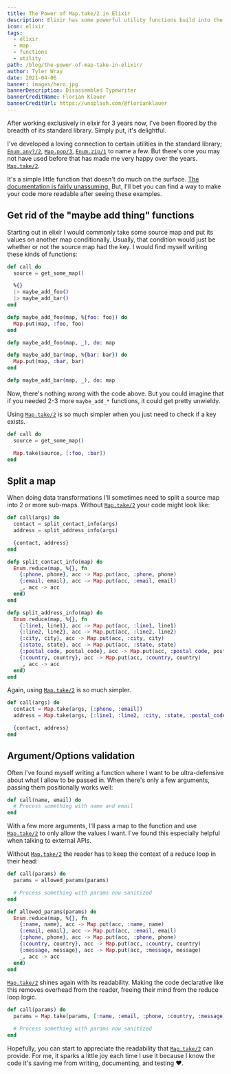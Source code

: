 ```yaml
---
title: The Power of Map.take/2 in Elixir
description: Elixir has some powerful utility functions build into the standard library. One of my favorites is Map.take/2.
icon: elixir
tags:
  - elixir
  - map
  - functions
  - utility
path: /blog/the-power-of-map-take-in-elixir/
author: Tyler Wray
date: 2021-04-06
banner: images/hero.jpg
bannerDescription: Disassembled Typewriter
bannerCreditName: Florian Klauer
bannerCreditUrl: https://unsplash.com/@florianklauer
---
```


After working exclusively in elixir for 3 years now, I've been floored by the breadth of its standard library. Simply put, it's delightful.

I've developed a loving connection to certain utilities in the standard library; [`Enum.any?/2`](https://hexdocs.pm/elixir/Enum.html#any?/2), [`Map.pop/3`](https://hexdocs.pm/elixir/Map.html#pop/3), [`Enum.zip/1`](https://hexdocs.pm/elixir/Enum.html#zip/1) to name a few.
But there's one you may not have used before that has made me very happy over the years. [`Map.take/2`](https://hexdocs.pm/elixir/Map.html#take/2).

It's a simple little function that doesn't do much on the surface. [The documentation is fairly unassuming.](https://hexdocs.pm/elixir/Map.html#take/2)
But, I'll bet you can find a way to make your code more readable after seeing these examples.

## Get rid of the "maybe add thing" functions

Starting out in elixir I would commonly take some source map and put its values on another map conditionally. Usually, that condition would just be
whether or not the source map had the key. I would find myself writing these kinds of functions:

```elixir
def call do
  source = get_some_map()

  %{}
  |> maybe_add_foo()
  |> maybe_add_bar()
end

defp maybe_add_foo(map, %{foo: foo}) do
  Map.put(map, :foo, foo)
end

defp maybe_add_foo(map, _), do: map

defp maybe_add_bar(map, %{bar: bar}) do
  Map.put(map, :bar, bar)
end

defp maybe_add_bar(map, _), do: map
```

Now, there's nothing _wrong_ with the code above. But you could imagine that if you needed 2-3 more `maybe_add_*` functions, it
could get pretty unwieldy.

Using [`Map.take/2`](https://hexdocs.pm/elixir/Map.html#take/2) is so much simpler when you just need to check if a key exists.

```elixir
def call do
  source = get_some_map()

  Map.take(source, [:foo, :bar])
end
```

## Split a map

When doing data transformations I'll sometimes need to split a source map into 2 or more sub-maps. Without [`Map.take/2`](https://hexdocs.pm/elixir/Map.html#take/2) your code might look like:

```elixir
def call(args) do
  contact = split_contact_info(args)
  address = split_address_info(args)

  {contact, address}
end

defp split_contact_info(map) do
  Enum.reduce(map, %{}, fn
    {:phone, phone}, acc -> Map.put(acc, :phone, phone)
    {:email, email}, acc -> Map.put(acc, :email, email)
    _, acc -> acc
  end)
end

defp split_address_info(map) do
  Enum.reduce(map, %{}, fn
    {:line1, line1}, acc -> Map.put(acc, :line1, line1)
    {:line2, line2}, acc -> Map.put(acc, :line2, line2)
    {:city, city}, acc -> Map.put(acc, :city, city)
    {:state, state}, acc -> Map.put(acc, :state, state)
    {:postal_code, postal_code}, acc -> Map.put(acc, :postal_code, postal_code)
    {:country, country}, acc -> Map.put(acc, :country, country)
    _, acc -> acc
  end)
end
```

Again, using [`Map.take/2`](https://hexdocs.pm/elixir/Map.html#take/2) is so much simpler.

```elixir
def call(args) do
  contact = Map.take(args, [:phone, :email])
  address = Map.take(args, [:line1, :line2, :city, :state, :postal_code, :country])

  {contact, address}
end
```

## Argument/Options validation

Often I've found myself writing a function where I want to be ultra-defensive about what I allow to be passed in. When there's only a few
arguments, passing them positionally works well:

```elixir
def call(name, email) do
  # Process something with name and email
end
```

With a few more arguments, I'll pass a map to the function and use [`Map.take/2`](https://hexdocs.pm/elixir/Map.html#take/2) to only allow the values I want.
I've found this especially helpful when talking to external APIs.

Without [`Map.take/2`](https://hexdocs.pm/elixir/Map.html#take/2) the reader has to keep the context of a reduce loop in their head:

```elixir
def call(params) do
  params = allowed_params(params)

  # Process something with params now sanitized
end

def allowed_params(params) do
  Enum.reduce(map, %{}, fn
    {:name, name}, acc -> Map.put(acc, :name, name)
    {:email, email}, acc -> Map.put(acc, :email, email)
    {:phone, phone}, acc -> Map.put(acc, :phone, phone)
    {:country, country}, acc -> Map.put(acc, :country, country)
    {:message, message}, acc -> Map.put(acc, :message, message)
    _, acc -> acc
  end)
end
```

[`Map.take/2`](https://hexdocs.pm/elixir/Map.html#take/2) shines again with its readability. Making the code declarative like this removes overhead from the reader,
freeing their mind from the reduce loop logic.

```elixir
def call(params) do
  params = Map.take(params, [:name, :email, :phone, :country, :message])

  # Process something with params now sanitized
end
```

Hopefully, you can start to appreciate the readability that [`Map.take/2`](https://hexdocs.pm/elixir/Map.html#take/2) can provide. For me, it sparks a little joy
each time I use it because I know the code it's saving me from writing, documenting, and testing ❤️.
